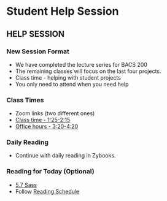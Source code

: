 # Student Help Session

## HELP SESSION

### New Session Format

* We have completed the lecture series for BACS 200   
* The remaining classes will focus on the last four projects.  
* Class time - helping with student projects  
* You only need to attend when you need help

### Class Times
* Zoom links (two different ones)
* [Class time - 1:25-2:15](https://unco.zoom.us/j/96131314570)
* [Office hours - 3:20-4:20](https://unco.zoom.us/my/mark.seaman)

 
### Daily Reading
* Continue with daily reading in Zybooks.


### Reading for Today  (Optional)
* [5.7 Sass](https://learn.zybooks.com/zybook/UNCOBACS200SeamanFall2020/chapter/5/section/7)
* Follow [Reading Schedule](/course/bacs200/docs/ZybooksReading)

